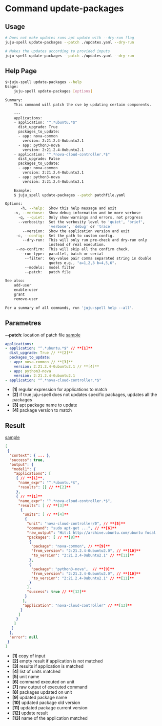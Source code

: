 # Command update-packages
## Usage
```bash
# Does not make updates runs apt update with --dry-run flag
juju-spell update-packages --patch ./updates.yaml --dry-run

# Makes the updates according to provided inputs
juju-spell update-packages --patch ./updates.yaml --dry-run
```
## Help Page
```bash
$>juju-spell update-packages --help
Usage:
    juju-spell update-packages [options]

Summary:
    This command will patch the cve by updating certain components.

    ---
    applications:
    - application: "^.*ubuntu.*$"
      dist_upgrade: True
      packages_to_update:
      - app: nova-common
        version: 2:21.2.4-0ubuntu2.1
      - app: python3-nova
        version: 2:21.2.4-0ubuntu2.1
    - application: "^.*nova-cloud-controller.*$"
      dist_upgrade: False
      packages_to_update:
      - app: nova-common
        version: 2:21.2.4-0ubuntu2.1
      - app: python3-nova
        version: 2:21.2.4-0ubuntu2.1

    Example:
    $ juju_spell update-packages --patch patchfile.yaml

Options:
       -h, --help:  Show this help message and exit
    -v, --verbose:  Show debug information and be more verbose
      -q, --quiet:  Only show warnings and errors, not progress
      --verbosity:  Set the verbosity level to 'quiet', 'brief',
                    'verbose', 'debug' or 'trace'
        --version:  Show the application version and exit
     -c, --config:  Set the path to custom config.
        --dry-run:  This will only run pre-check and dry-run only
                    instead of real execution.
     --no-confirm:  This will skip all the confirm check.
       --run-type:  parallel, batch or serial
         --filter:  Key-value pair comma separated string in double
                    quotes e.g., "a=1,2,3 b=4,5,6".
         --models:  model filter
         --patch:   patch file

See also:
    add-user
    enable-user
    grant
    remove-user

For a summary of all commands, run 'juju-spell help --all'.
```

## Parametres
**--patch**: location of patch file
[sample](update_packages-input.yaml)
```yaml
applications:
- application: "^.*ubuntu.*$" // **[1]**
  dist_upgrade: True // **[2]**
  packages_to_update:
  - app: nova-common // **[3]**
    version: 2:21.2.4-0ubuntu2.1 // **[4]**
  - app: python3-nova
    version: 2:21.2.4-0ubuntu2.1
- application: "^.*nova-cloud-controller.*$"
```

* **[1]** regular expression for applications to match
* **[2]** if true juju-spell does not updates specific packages, updates all the packages
* **[3]** apt package name to update
* **[4]** package version to match

## Result
[sample](update_packages-retval.json)

```json
[
 {
  "context": { ... },
  "success": true,
  "output": {
   "model1": {
    "applications": [
     { // **[1]**,
      "name_expr": "^.*ubuntu.*$",
      "results": [] // **[2]**
     },
     { // **[1]**
      "name_expr": "^.*nova-cloud-controller.*$",
      "results": [ // **[3]**
       {
        "units": [ // **[4]**
         {
          "unit": "nova-cloud-controller/0", // **[5]**
          "command": "sudo apt-get ...", // **[6]**
          "raw_output": "Hit:1 http://archive.ubuntu.com/ubuntu focal ...", // **[7]**
          "packages": [ // **[8]**
           {
            "package": "nova-common", // **[9]**
            "from_version": "2:21.2.4-0ubuntu2.0", // **[10]**
            "to_version": "2:21.2.4-0ubuntu2.1" // **[11]**
           },
           {
            "package": "python3-nova",  // **[9]**
            "from_version": "2:21.2.4-0ubuntu2.0", // **[10]**
            "to_version": "2:21.2.4-0ubuntu2.1" // **[11]**
           }
          ],
          "success": true // **[12]**
         }
        ],
        "application": "nova-cloud-controller" // **[13]**
       }
      ]
     }
    ]
   }
  },
  "error": null
 }
]

```

* **[1]** copy of input
* **[2]** empty result if application is not matched
* **[3]** results if application is matched
* **[4]** list of units matched
* **[5]** unit name
* **[6]** command executed on unit
* **[7]** raw output of executed command
* **[8]** packages updated on unit
* **[9]** updated package name
* **[10]** updated package old version
* **[11]** updated package current version
* **[12]** update result
* **[13]** name of the application matched
